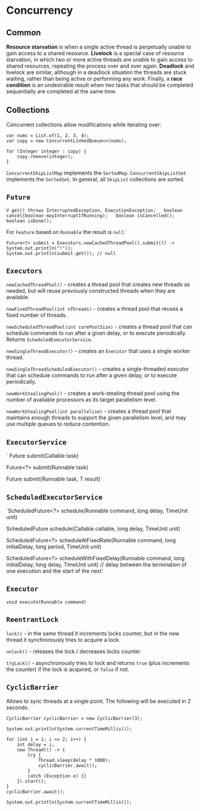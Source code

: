 # Concurrency

## Common

**Resource starvation** is when a single active thread is perpetually unable to gain access to a shared resource. **Livelock** is a special case of resource starvation, in which two or more active threads are unable to gain access to shared resources, repeating the process over and over again. **Deadlock** and livelock are similar, although in a deadlock situation the threads are stuck waiting, rather than being active or performing any work. Finally, a **race condition** is an undesirable result when two tasks that should be completed sequentially are completed at the same time.

## Collections

Concurrent collections allow modifications while iterating over:

```text
var nums = List.of(1, 2, 3, 4);
var copy = new ConcurrentLinkedQueue<>(nums);

for (Integer integer : copy) {
    copy.remove(integer);
}
```

`ConcurrentSkipListMap` implements the `SortedMap`. `ConcurrentSkipListSet` implements the `SortedSet`. In general, all `SkipList` collections are sorted.

## `Future`

`V get() throws InterruptedException, ExecutionException;  
boolean cancel(boolean mayInterruptIfRunning);  
boolean isCancelled();  
boolean isDone();`

For `Feature` based on `Runnable` the result is `null`:

```text
Future<?> submit = Executors.newCachedThreadPool().submit(() -> System.out.println("!"));
System.out.println(submit.get()); // null
```

## `Executors`

`newCachedThreadPool()` - creates a thread pool that creates new threads as needed, but will reuse previously constructed threads when they are available.

`newFixedThreadPool​(int nThreads)` - creates a thread pool that reuses a fixed number of threads.

`newScheduledThreadPool​(int corePoolSize)` - creates a thread pool that can schedule commands to run after a given delay, or to execute periodically. Returns `ScheduledExecutorService`.

`newSingleThreadExecutor()` - creates an `Executor` that uses a single worker thread.

`newSingleThreadScheduledExecutor()` - creates a single-threaded executor that can schedule commands to run after a given delay, or to execute periodically.

`newWorkStealingPool()` - creates a work-stealing thread pool using the number of available processors as its target parallelism level.

`newWorkStealingPool​(int parallelism)` - creates a thread pool that maintains enough threads to support the given parallelism level, and may use multiple queues to reduce contention.

## `ExecutorService`

`<T> Future<T> submit(Callable<T> task)  
  
Future<?> submit(Runnable task)  
  
<T> Future<T> submit(Runnable task, T result)`

## `ScheduledExecutorService`

`ScheduledFuture<?> schedule​(Runnable command, long delay, TimeUnit unit)  
  
<V> ScheduledFuture<V> schedule​(Callable<V> callable, long delay, TimeUnit unit)  
  
ScheduledFuture<?> scheduleAtFixedRate​(Runnable command, long initialDelay, long period, TimeUnit unit)  
  
ScheduledFuture<?> scheduleWithFixedDelay​(Runnable command, long initialDelay, long delay, TimeUnit unit) // delay between the termination of one execution and the start of the next`

## `Executor`

`void execute(Runnable command)`

## `ReentrantLock`

`lock()` - in the same thread it increments locks counter, but in the new thread it synchronously tries to acquire a lock.

`unlock()` - releases the lock / decreases locks counter.

`tryLock()` - asynchronously tries to lock and returns `true` \(plus increments the counter\) if the lock is acquired, or `false` if not.

## `CyclicBarrier`

Allows to sync threads at a single point. The following will be executed in 2 seconds:

```text
CyclicBarrier cyclicBarrier = new CyclicBarrier(3);

System.out.println(System.currentTimeMillis());

for (int i = 1; i <= 2; i++) {
    int delay = i;
    new Thread(() -> {
        try {
            Thread.sleep(delay * 1000);
            cyclicBarrier.await();
        }
        catch (Exception e) {}
    }).start();
}
cyclicBarrier.await();

System.out.println(System.currentTimeMillis());
```

